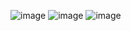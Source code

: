 ![image](https://github.com/user-attachments/assets/915331cd-6156-443f-badd-354bdafd8ebb)
![image](https://github.com/user-attachments/assets/def404ba-d0c3-4e61-b7be-1782b0c10940)
![image](https://github.com/user-attachments/assets/a5e2a212-26ec-4865-bcd7-ab148c9af55f)
